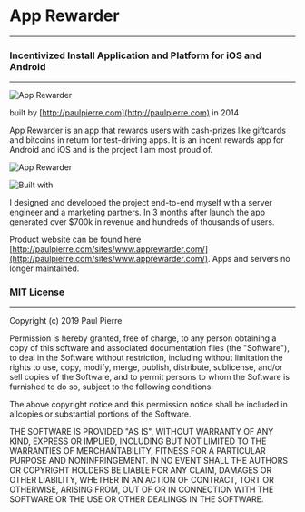 # App Rewarder
- - -

### Incentivized Install Application and Platform for iOS and Android 
- - -


![App Rewarder](http://paulpierre.com/img/apprewarder.jpg)


built by [http://paulpierre.com](http://paulpierre.com) in 2014

App Rewarder is an app that rewards users with cash-prizes like giftcards and bitcoins in return for test-driving apps. It is an incent rewards app for Android and iOS and is the project I am most proud of.

![App Rewarder](http://paulpierre.com/img/apprewarder_3.jpg) 

![Built with](https://i.imgur.com/efu8oAD.png) 


I designed and developed the project end-to-end myself with a server engineer and a marketing partners. In 3 months after launch the app generated over $700k in revenue and hundreds of thousands of users. 

Product website can be found here [http://paulpierre.com/sites/www.apprewarder.com/](http://paulpierre.com/sites/www.apprewarder.com/). Apps and servers no longer maintained.



### MIT License
- - -

Copyright (c) 2019 Paul Pierre

Permission is hereby granted, free of charge, to any person obtaining a copy
of this software and associated documentation files (the "Software"), to deal
in the Software without restriction, including without limitation the rights
to use, copy, modify, merge, publish, distribute, sublicense, and/or sell
copies of the Software, and to permit persons to whom the Software is
furnished to do so, subject to the following conditions:

The above copyright notice and this permission notice shall be included in allcopies or substantial portions of the Software.

THE SOFTWARE IS PROVIDED "AS IS", WITHOUT WARRANTY OF ANY KIND, EXPRESS OR IMPLIED, INCLUDING BUT NOT LIMITED TO THE WARRANTIES OF MERCHANTABILITY, FITNESS FOR A PARTICULAR PURPOSE AND NONINFRINGEMENT. IN NO EVENT SHALL THE
AUTHORS OR COPYRIGHT HOLDERS BE LIABLE FOR ANY CLAIM, DAMAGES OR OTHER LIABILITY, WHETHER IN AN ACTION OF CONTRACT, TORT OR OTHERWISE, ARISING FROM, OUT OF OR IN CONNECTION WITH THE SOFTWARE OR THE USE OR OTHER DEALINGS IN THE SOFTWARE.

